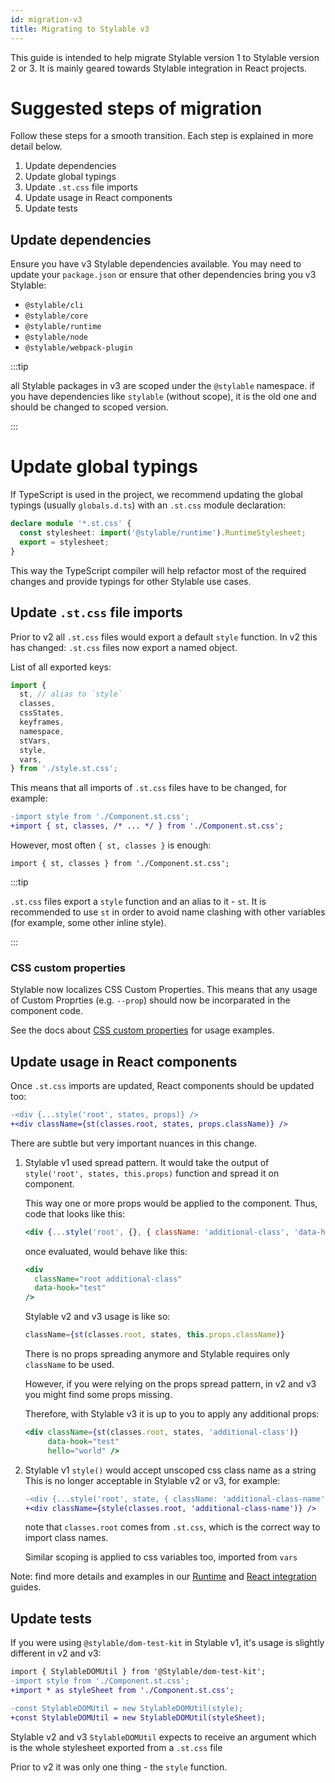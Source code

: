 ```yaml
---
id: migration-v3
title: Migrating to Stylable v3
---
```


This guide is intended to help migrate Stylable version 1 to Stylable version 2 or 3.
It is mainly geared towards Stylable integration in React projects.

# Suggested steps of migration

Follow these steps for a smooth transition. Each step is explained in
more detail below.

1. Update dependencies
1. Update global typings
1. Update `.st.css` file imports
1. Update usage in React components
1. Update tests

## Update dependencies

Ensure you have v3 Stylable dependencies available. You may need to
update your `package.json` or ensure that other dependencies bring you
v3 Stylable:

- `@stylable/cli`
- `@stylable/core`
- `@stylable/runtime`
- `@stylable/node`
- `@stylable/webpack-plugin`

:::tip

all Stylable packages in v3 are scoped under the `@stylable` namespace. 
if you have dependencies like `stylable` (without scope), it is the old one and should be changed to scoped version.

:::

# Update global typings

If TypeScript is used in the project, we recommend updating the global typings
(usually `globals.d.ts`) with an `.st.css` module declaration:

```ts
declare module '*.st.css' {
  const stylesheet: import('@stylable/runtime').RuntimeStylesheet;
  export = stylesheet;
}
```

This way the TypeScript compiler will help refactor most of the
required changes and provide typings for other Stylable use cases.

## Update `.st.css` file imports

Prior to v2 all `.st.css` files would export a default `style` function. In v2
this has changed: `.st.css` files now export a named object.

List of all exported keys:

```js
import {
  st, // alias to `style`
  classes,
  cssStates,
  keyframes,
  namespace,
  stVars,
  style,
  vars,
} from './style.st.css';
```

This means that all imports of `.st.css` files have to be changed, for example:

```diff
-import style from './Component.st.css';
+import { st, classes, /* ... */ } from './Component.st.css';
```

However, most often `{ st, classes }` is enough:

`import { st, classes } from './Component.st.css';`

:::tip

`.st.css` files export a `style` function and an alias to it -
`st`. It is recommended to use `st` in order to avoid name clashing
with other variables (for example, some other inline style).

:::

### CSS custom properties 

Stylable now localizes CSS Custom Properties. This means that any usage of Custom Proprties (e.g. `--prop`) should now be incorparated in the component code.

See the docs about [CSS custom properties](https://stylable.io/docs/references/css-vars) for usage examples.


## Update usage in React components

Once `.st.css` imports are updated, React components should be updated too:

```diff
-<div {...style('root', states, props)} />
+<div className={st(classes.root, states, props.className)} />
```

There are subtle but very important nuances in this change.

1. Stylable v1 used spread pattern. It would take the output of `style('root', states, this.props)` function and spread it on component.

   This way one or more props would be applied to the component. Thus, code that looks like this:

     ```jsx
     <div {...style('root', {}, { className: 'additional-class', 'data-hook': 'test' })} />
     ```

     once evaluated, would behave like this:

     ```jsx
     <div
       className="root additional-class"
       data-hook="test"
     />
     ```

     Stylable v2 and v3 usage is like so:

     ```js
     className={st(classes.root, states, this.props.className)}
     ```

     There is no props spreading anymore and Stylable requires only
     `className` to be used.

     However, if you were relying on the props spread pattern, in v2 and v3 you
     might find some props missing.

     Therefore, with Stylable v3 it is up to you to apply any additional props:

     ```jsx
     <div className={st(classes.root, states, 'additional-class')} 
          data-hook="test" 
          hello="world" />
     ```

2. Stylable v1 `style()` would accept unscoped css class name as a string  
    This is no longer acceptable in Stylable v2 or v3, for example:

    ```diff
    -<div {...style('root', state, { className: 'additional-class-name' })} />
    +<div className={style(classes.root, 'additional-class-name')} />
    ```

    note that `classes.root` comes from `.st.css`, which is the correct
    way to import class names.

    Similar scoping is applied to css variables too, imported from `vars`

Note: find more details and examples in our [Runtime](./runtime) and [React integration](../getting-started/react-integration) guides.

## Update tests

If you were using `@stylable/dom-test-kit` in Stylable v1, it's usage is
slightly different in v2 and v3:

```diff
import { StylableDOMUtil } from '@Stylable/dom-test-kit';
-import style from './Component.st.css';
+import * as styleSheet from './Component.st.css';

-const StylableDOMUtil = new StylableDOMUtil(style);
+const StylableDOMUtil = new StylableDOMUtil(styleSheet);
```

Stylable v2 and v3 `StylableDOMUtil` expects to receive an argument which is the whole stylesheet exported from a `.st.css` file

Prior to v2 it was only one thing - the `style` function.
